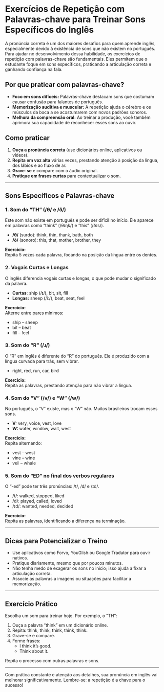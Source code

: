 
# Exercícios de Repetição com Palavras-chave para Treinar Sons Específicos do Inglês

A pronúncia correta é um dos maiores desafios para quem aprende inglês, especialmente devido à existência de sons que não existem no português. Para ajudar no desenvolvimento dessa habilidade, os exercícios de repetição com palavras-chave são fundamentais. Eles permitem que o estudante foque em sons específicos, praticando a articulação correta e ganhando confiança na fala.

## Por que praticar com palavras-chave?

- **Foco em sons difíceis:** Palavras-chave destacam sons que costumam causar confusão para falantes de português.
- **Memorização auditiva e muscular:** A repetição ajuda o cérebro e os músculos da boca a se acostumarem com novos padrões sonoros.
- **Melhora da compreensão oral:** Ao treinar a produção, você também aprimora sua capacidade de reconhecer esses sons ao ouvir.

## Como praticar

1. **Ouça a pronúncia correta** (use dicionários online, aplicativos ou vídeos).
2. **Repita em voz alta** várias vezes, prestando atenção à posição da língua, dos lábios e ao fluxo de ar.
3. **Grave-se** e compare com o áudio original.
4. **Pratique em frases curtas** para contextualizar o som.

---

## Sons Específicos e Palavras-chave

### 1. Som do “TH” (/θ/ e /ð/)

Este som não existe em português e pode ser difícil no início. Ele aparece em palavras como “think” (/θɪŋk/) e “this” (/ðɪs/).

- **/θ/** (surdo): think, thin, thank, bath, both
- **/ð/** (sonoro): this, that, mother, brother, they

**Exercício:**  
Repita 5 vezes cada palavra, focando na posição da língua entre os dentes.

### 2. Vogais Curtas e Longas

O inglês diferencia vogais curtas e longas, o que pode mudar o significado da palavra.

- **Curtas:** ship (/ɪ/), bit, sit, fill
- **Longas:** sheep (/iː/), beat, seat, feel

**Exercício:**  
Alterne entre pares mínimos:  
- ship – sheep  
- bit – beat  
- fill – feel

### 3. Som do “R” (/ɹ/)

O “R” em inglês é diferente do “R” do português. Ele é produzido com a língua curvada para trás, sem vibrar.

- right, red, run, car, bird

**Exercício:**  
Repita as palavras, prestando atenção para não vibrar a língua.

### 4. Som do “V” (/v/) e “W” (/w/)

No português, o “V” existe, mas o “W” não. Muitos brasileiros trocam esses sons.

- **V:** very, voice, vest, love
- **W:** water, window, wait, west

**Exercício:**  
Repita alternando:  
- vest – west  
- vine – wine  
- veil – whale

### 5. Som do “ED” no final dos verbos regulares

O “-ed” pode ter três pronúncias: /t/, /d/ e /ɪd/.

- /t/: walked, stopped, liked
- /d/: played, called, loved
- /ɪd/: wanted, needed, decided

**Exercício:**  
Repita as palavras, identificando a diferença na terminação.

---

## Dicas para Potencializar o Treino

- Use aplicativos como Forvo, YouGlish ou Google Tradutor para ouvir nativos.
- Pratique diariamente, mesmo que por poucos minutos.
- Não tenha medo de exagerar os sons no início; isso ajuda a fixar a articulação correta.
- Associe as palavras a imagens ou situações para facilitar a memorização.

---

## Exercício Prático

Escolha um som para treinar hoje. Por exemplo, o “TH”:

1. Ouça a palavra “think” em um dicionário online.
2. Repita: think, think, think, think, think.
3. Grave-se e compare.
4. Forme frases:  
   - I think it’s good.  
   - Think about it.

Repita o processo com outras palavras e sons.

---

Com prática constante e atenção aos detalhes, sua pronúncia em inglês vai melhorar significativamente. Lembre-se: a repetição é a chave para o sucesso!
```
